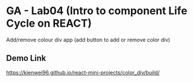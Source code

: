 # GA - Lab04 (Intro to component Life Cycle on REACT)

Add/remove colour div app (add button to add or remove color div)

## Demo Link
https://kienwei96.github.io/react-mini-projects/color_div/build/